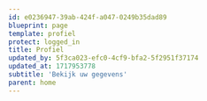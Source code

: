 ```yaml
---
id: e0236947-39ab-424f-a047-0249b35dad89
blueprint: page
template: profiel
protect: logged_in
title: Profiel
updated_by: 5f3ca023-efc0-4cf9-bfa2-5f2951f37174
updated_at: 1717953778
subtitle: 'Bekijk uw gegevens'
parent: home
---
```

